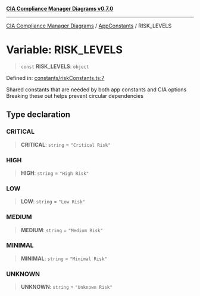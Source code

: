 [**CIA Compliance Manager Diagrams v0.7.0**](../../../README.md)

***

[CIA Compliance Manager Diagrams](../../../globals.md) / [AppConstants](../README.md) / RISK\_LEVELS

# Variable: RISK\_LEVELS

> `const` **RISK\_LEVELS**: `object`

Defined in: [constants/riskConstants.ts:7](https://github.com/Hack23/cia-compliance-manager/blob/a904e43458f81faf7066f9da9fc149cc9f6e236d/src/constants/riskConstants.ts#L7)

Shared constants that are needed by both app constants and CIA options
Breaking these out helps prevent circular dependencies

## Type declaration

### CRITICAL

> **CRITICAL**: `string` = `"Critical Risk"`

### HIGH

> **HIGH**: `string` = `"High Risk"`

### LOW

> **LOW**: `string` = `"Low Risk"`

### MEDIUM

> **MEDIUM**: `string` = `"Medium Risk"`

### MINIMAL

> **MINIMAL**: `string` = `"Minimal Risk"`

### UNKNOWN

> **UNKNOWN**: `string` = `"Unknown Risk"`
